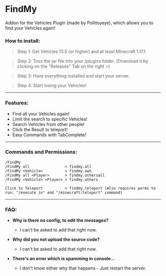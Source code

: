 # FindMy

Addon for the Vehicles Plugin (made by Pollitoyeye), which allows you to find your Vehicles again!

### How to install:
> Step 1:
  Get Vehicles 13.5 (or higher) and at least Minecraft 1.17.1
  
> Step 2:
  Toss the jar file into your /plugins folder. (Download it by clicking on the "Releases" Tab on the right >)
  
> Step 3:
  Have everything installed and start your server.
  
> Step 4:
  Start losing your Vehicles!
  
___
### Features:
- Find all your Vehicles again!
- Limit the search to specific Vehicles!
- Search Vehicles from other people!
- Click the Result to teleport!
- Easy Commands with TabComplete!
  
___
### Commands and Permissions:
```
/FindMy
/FindMy all                > findmy.all
/FindMy <Vehicle>          > findmy.own
/FindMy all <Player>       > findmy.othersall
/FindMy <Vehicle> <Player> > findmy.others

Click to Teleport          > findmy.teleport (Also requires perms to run: "/execute in" and "/minecraft:teleport" command)
```

___
### FAQ:
- **Why is there no config, to edit the messages?**
  - I can't be asked to add that right now.

- **Why did you not upload the source code?**
  - I can't be asked to add that right now.
  
- **There's an error which is spamming in console...**
  - I don't know either why that happens - Just restart the server.
